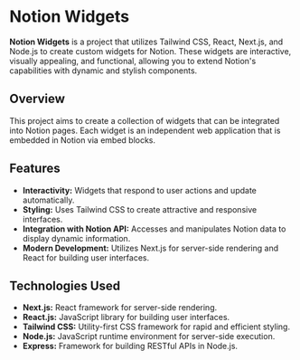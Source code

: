 # Notion Widgets

**Notion Widgets** is a project that utilizes Tailwind CSS, React, Next.js, and Node.js to create custom widgets for Notion. These widgets are interactive, visually appealing, and functional, allowing you to extend Notion's capabilities with dynamic and stylish components.

## Overview

This project aims to create a collection of widgets that can be integrated into Notion pages. Each widget is an independent web application that is embedded in Notion via embed blocks.

## Features

- **Interactivity:** Widgets that respond to user actions and update automatically.
- **Styling:** Uses Tailwind CSS to create attractive and responsive interfaces.
- **Integration with Notion API:** Accesses and manipulates Notion data to display dynamic information.
- **Modern Development:** Utilizes Next.js for server-side rendering and React for building user interfaces.

## Technologies Used

- **Next.js:** React framework for server-side rendering.
- **React.js:** JavaScript library for building user interfaces.
- **Tailwind CSS:** Utility-first CSS framework for rapid and efficient styling.
- **Node.js:** JavaScript runtime environment for server-side execution.
- **Express:** Framework for building RESTful APIs in Node.js.
